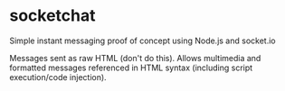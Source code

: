 # socketchat

Simple instant messaging proof of concept using Node.js and socket.io

Messages sent as raw HTML (don't do this). Allows multimedia and formatted messages referenced in HTML syntax (including script execution/code injection).
